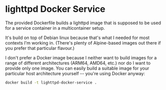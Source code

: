 # lighttpd Docker Service

The provided Dockerfile builds a lighttpd image that is supposed to be used for
a service container in a multicontainer setup.

It's build on top of Debian linux because that's what I needed for most
contexts I'm working in. (There's plenty of Alpine-based images out there if you prefer that particular flavour.)

I don't prefer a Docker image because I neither want to build images for a range of different architectures (ARM64, AMD64, etc.) nor do I want to provide only one image. You can easily build a suitable image for your particular host architecture yourself -- you're using Docker anyway:

```bash
docker build -t lighttpd-docker-service .
```
